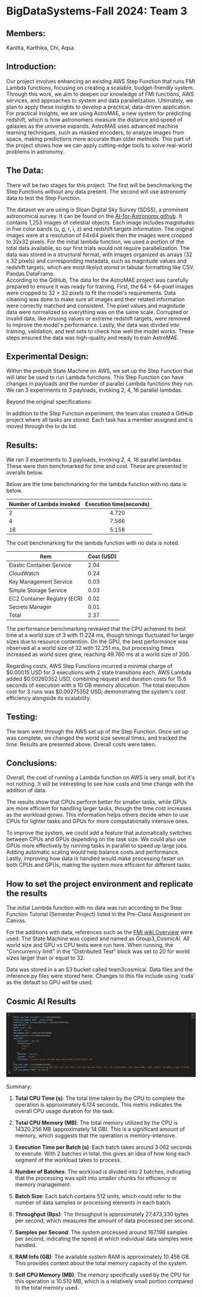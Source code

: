 # BigDataSystems-Fall 2024: Team 3 

## Members: 

Kanitta, Karthika, Chi, Aqsa

## Introduction: 

Our project involves enhancing an existing AWS Step Function that runs FMI Lambda functions, focusing on creating a scalable, budget-friendly system. Through this work, we aim to deepen our knowledge of FMI functions, AWS services, and approaches to system and data parallelization. Ultimately, we plan to apply these insights to develop a practical, data-driven application. For practical insights, we are using AstroMAE, a new system for predicting redshift, which is how astronomers measure the distance and speed of galaxies as the universe expands. AstroMAE uses advanced machine learning techniques, such as masked encoders, to analyze images from space, making predictions more accurate than older methods. This part of the project shows how we can apply cutting-edge tools to solve real-world problems in astronomy.   

## The Data:

There will be two stages for this project. The first will be benchmarking the Step Functions without any data present. The second will use astronomy data to test the Step Function.

The dataset we are using is Sloan Digital Sky Survey (SDSS), a prominent astronomical survey. It can be found on the [AI-for-Astronomy github](https://github.com/UVA-MLSys/AI-for-Astronomy). It contains 1,253 images of celestial objects. Each image includes magnitudes in five color bands (u, g, r, i, z) and redshift targets information. The original images were at a resolution of 64x64 pixels then the images were cropped to 32x32 pixels. For the initial lambda function, we used a portion of the total data available, so  our first trials would not require parallelization. 
The data was stored in a structural format, with images organized as arrays (32 x 32 pixels) and corresponding metadata, such as magnitude values and redshift targets, which are most likelyd stored in tabular formatting like CSV, Pandas DataFrame.  
According to the GitHub, The data for the AstroMAE project was carefully prepared to ensure it was ready for training. First, the 64 × 64-pixel images were cropped to 32 × 32 pixels to fit the model's requirements. Data cleaning was done to make sure all images and their related information were correctly matched and consistent. The pixel values and magnitude data were normalized so everything was on the same scale. Corrupted or invalid data, like missing values or extreme redshift targets, were removed to improve the model's performance. Lastly, the data was divided into training, validation, and test sets to check how well the model works. These steps ensured the data was high-quality and ready to train AstroMAE. 

## Experimental Design:

Within the prebuilt State Machine on AWS, we set up the Step Function that will later be used to run Lambda functions. This Step Function can have changes in payloads and the number of parallel Lambda functions they run. We ran 3 experiments to 3 payloads, invoking 2, 4, 16 parallel lambdas.  

Beyond the original specifications: 

In addition to the Step Function experiment, the team also created a GitHub project where all tasks are stored. Each task has a member assigned and is moved through the to do list.  

## Results: 

We ran 3 experiments to 3 payloads, invoking 2, 4, 16 parallel lambdas. These were then benchmarked for time and cost. These are presented in overalls below. 

Below are the time benchmarking for the lambda function with no data is below. 

| Number of Lambda invoked | Execution time(seconds) |
|--------------------------|:-----------------------:|
| 2                        |          4.720          |
| 4                        |          7.566          |
| 16                       |          5.158          |


The cost benchmarking for the lambda function with no data is noted. 

| Item                         | Cost (USD) |
|------------------------------|------------|
| Elastic Container Service    | 2.04       |
| CloudWatch                   | 0.24       |
| Key Management Service       | 0.03       |
| Simple Storage Service       | 0.03       |
| EC2 Container Registry (ECR) | 0.02       |
| Secrets Manager              | 0.01       |
| Total                        | 2.37       |


The performance benchmarking revealed that the CPU achieved its best time at a world size of 3 with 11.224 ms, though timings fluctuated for larger sizes due to resource contention. On the GPU, the best performance was observed at a world size of 32 with 12.251 ms, but processing times increased as world sizes grew, reaching 49.760 ms at a world size of 200. 

Regarding costs, AWS Step Functions incurred a minimal charge of $0.00015 USD for 3 executions with 2 state transitions each. AWS Lambda added $0.00260352 USD, combining request and duration costs for 15.6 seconds of execution with a 10 GB memory allocation. The total execution cost for 3 runs was $0.00275352 USD, demonstrating the system's cost efficiency alongside its scalability. 

## Testing: 

The team went through the AWS set up of the Step Function. Once set up was complete, we changed the world size several times, and tracked the time. Results are presented above. Overall costs were taken. 

## Conclusions: 

Overall, the cost of running a Lambda function on AWS is very small, but it's not nothing. It will be interesting to see how costs and time change with the addition of data. 

The results show that CPUs perform better for smaller tasks, while GPUs are more efficient for handling larger tasks, though the time cost increases as the workload grows. This information helps others decide when to use CPUs for lighter tasks and GPUs for more computationally intensive ones. 

To improve the system, we could add a feature that automatically switches between CPUs and GPUs depending on the task size. We could also use GPUs more effectively by running tasks in parallel to speed up large jobs. Adding automatic scaling would help balance costs and performance. Lastly, improving how data is handled would make processing faster on both CPUs and GPUs, making the system more efficient for different tasks.  


## How to set the project environment and replicate the results

The initial Lambda function with no data was run according to the Step Function Tutorial (Semester Project) listed in the Pre-Class Assignment on Canvas. 

For the additions with data, references such as the [FMI wiki Overview](https://github.com/mstaylor/fmi/wiki/Aws) were used. The State Machine was copied and named as Group3_CosmicAI. All world size and GPU vs CPU tests were run here. When running, the "Concurrency limit" in the "Distributed Test" block was set to 20 for world sizes larger than or equal to 32.    

Data was stored in a an S3 bucket called team3cosmicai. Data files and the inference.py files were stored here. Changes to this file include using 'cuda' as the default so GPU will be used.  

## Cosmic AI Results

![Result Summary](result_summary.jpg)


Summary:

1. **Total CPU Time (s)**: The total time taken by the CPU to complete the operation is approximately 6.124 seconds. This metric indicates the overall CPU usage duration for the task.

2. **Total CPU Memory (MB)**: The total memory utilized by the CPU is 14320.256 MB (approximately 14 GB). This is a significant amount of memory, which suggests that the operation is memory-intensive.

3. **Execution Time per Batch (s)**: Each batch takes around 3.062 seconds to execute. With 2 batches in total, this gives an idea of how long each segment of the workload takes to process.

4. **Number of Batches**: The workload is divided into 2 batches, indicating that the processing was split into smaller chunks for efficiency or memory management.

5. **Batch Size**: Each batch contains 512 units, which could refer to the number of data samples or processing elements in each batch.

6. **Throughput (Bps)**: The throughput is approximately 27,473,330 bytes per second, which measures the amount of data processed per second.

7. **Samples per Second**: The system processed around 167.198 samples per second, indicating the speed at which individual data samples were handled.

8. **RAM Info (GB)**: The available system RAM is approximately 10.456 GB. This provides context about the total memory capacity of the system.

9. **Self CPU Memory (MB)**: The memory specifically used by the CPU for this operation is 10.510 MB, which is a relatively small portion compared to the total memory used.

